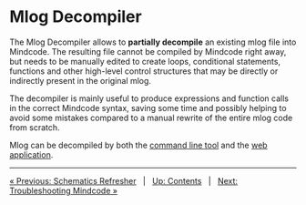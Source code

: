 # Mlog Decompiler

The Mlog Decompiler allows to **partially decompile** an existing mlog file into Mindcode. The resulting file cannot be compiled by Mindcode right away, but needs to be manually edited to create loops, conditional statements, functions and other high-level control structures that may be directly or indirectly present in the original mlog.

The decompiler is mainly useful to produce expressions and function calls in the correct Mindcode syntax, saving some time and possibly helping to avoid some mistakes
compared to a manual rewrite of the entire mlog code from scratch.

Mlog can be decompiled by both the [command line tool](TOOLS-CMDLINE.markdown) and the [web application](http://mindcode.herokuapp.com/mlog-decompiler).

---

[« Previous: Schematics Refresher](TOOLS-REFRESHER.markdown) &nbsp; | &nbsp; [Up: Contents](SYNTAX.markdown) &nbsp; | &nbsp; [Next: Troubleshooting Mindcode »](TROUBLESHOOTING.markdown)
